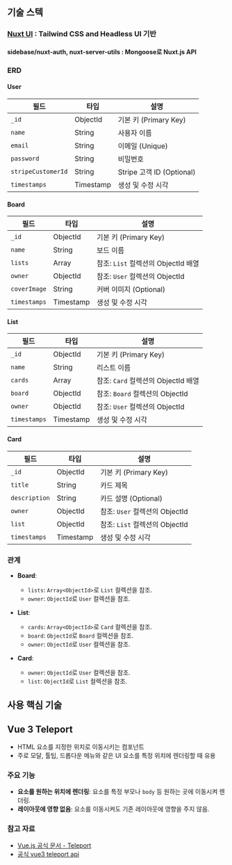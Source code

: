 ## 기술 스텍
### [Nuxt UI](https://ui.nuxt.com/?utm_source=nuxt_website&utm_medium=modules) : Tailwind CSS and Headless UI 기반
#### sidebase/nuxt-auth, nuxt-server-utils : Mongoose로 Nuxt.js API

### ERD
#### **User**

| 필드             | 타입    | 설명                       |
|------------------|---------|----------------------------|
| `_id`            | ObjectId| 기본 키 (Primary Key)      |
| `name`           | String  | 사용자 이름                |
| `email`          | String  | 이메일 (Unique)            |
| `password`       | String  | 비밀번호                   |
| `stripeCustomerId` | String | Stripe 고객 ID (Optional)  |
| `timestamps`     | Timestamp | 생성 및 수정 시각          |

#### **Board**

| 필드             | 타입                 | 설명                              |
|------------------|----------------------|-----------------------------------|
| `_id`            | ObjectId             | 기본 키 (Primary Key)             |
| `name`           | String               | 보드 이름                         |
| `lists`          | Array<ObjectId>      | 참조: `List` 컬렉션의 ObjectId 배열 |
| `owner`          | ObjectId             | 참조: `User` 컬렉션의 ObjectId     |
| `coverImage`     | String               | 커버 이미지 (Optional)            |
| `timestamps`     | Timestamp            | 생성 및 수정 시각                 |

#### **List**

| 필드             | 타입                 | 설명                              |
|------------------|----------------------|-----------------------------------|
| `_id`            | ObjectId             | 기본 키 (Primary Key)             |
| `name`           | String               | 리스트 이름                       |
| `cards`          | Array<ObjectId>      | 참조: `Card` 컬렉션의 ObjectId 배열 |
| `board`          | ObjectId             | 참조: `Board` 컬렉션의 ObjectId    |
| `owner`          | ObjectId             | 참조: `User` 컬렉션의 ObjectId     |
| `timestamps`     | Timestamp            | 생성 및 수정 시각                 |

#### **Card**

| 필드             | 타입                 | 설명                              |
|------------------|----------------------|-----------------------------------|
| `_id`            | ObjectId             | 기본 키 (Primary Key)             |
| `title`          | String               | 카드 제목                         |
| `description`    | String               | 카드 설명 (Optional)              |
| `owner`          | ObjectId             | 참조: `User` 컬렉션의 ObjectId     |
| `list`           | ObjectId             | 참조: `List` 컬렉션의 ObjectId     |
| `timestamps`     | Timestamp            | 생성 및 수정 시각                 |

### 관계

- **Board**:
  - `lists`: `Array<ObjectId>`로 `List` 컬렉션을 참조.
  - `owner`: `ObjectId`로 `User` 컬렉션을 참조.

- **List**:
  - `cards`: `Array<ObjectId>`로 `Card` 컬렉션을 참조.
  - `board`: `ObjectId`로 `Board` 컬렉션을 참조.
  - `owner`: `ObjectId`로 `User` 컬렉션을 참조.

- **Card**:
  - `owner`: `ObjectId`로 `User` 컬렉션을 참조.
  - `list`: `ObjectId`로 `List` 컬렉션을 참조.


## 사용 핵심 기술
## Vue 3 Teleport
- HTML 요소를 지정한 위치로 이동시키는 컴포넌트
- 주로 모달, 툴팁, 드롭다운 메뉴와 같은 UI 요소를 특정 위치에 렌더링할 때 유용
### 주요 기능
- **요소를 원하는 위치에 렌더링**: 요소를 특정 부모나 `body` 등 원하는 곳에 이동시켜 렌더링.
- **레이아웃에 영향 없음**: 요소를 이동시켜도 기존 레이아웃에 영향을 주지 않음.

### 참고 자료
- [Vue.js 공식 문서 - Teleport](https://vuejs.org/guide/built-ins/teleport.html)
- [공식 vue3 teleport api ](https://vuejs.org/api/built-in-components.html#teleport)

